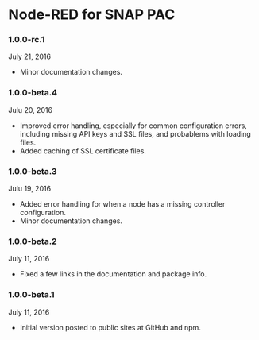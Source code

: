 # Node-RED for SNAP PAC


### 1.0.0-rc.1

July 21, 2016

 * Minor documentation changes.

### 1.0.0-beta.4

Julu 20, 2016

 * Improved error handling, especially for common configuration errors, including missing API keys and SSL files, and probablems with loading files.
 * Added caching of SSL certificate files.

### 1.0.0-beta.3

Julu 19, 2016

 * Added error handling for when a node has a missing controller configuration.
 * Minor documentation changes.

### 1.0.0-beta.2

July 11, 2016

 * Fixed a few links in the documentation and package info.

### 1.0.0-beta.1

July 11, 2016

 * Initial version posted to public sites at GitHub and npm.



